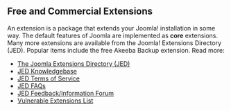 <!-- Filename: Free_and_Commercial_extensions / Display title: The Joomla Extensions Directory -->

## Free and Commercial Extensions

An extension is a package that extends your Joomla! installation in some
way. The default features of Joomla are implemented as **core** extensions.
Many more extensions are available from the Joomla! Extensions Directory (JED).
Popular items include the free Akeeba Backup extension. Read more:

- [The Joomla Extensions Directory (JED)](https://extensions.joomla.org)
- [JED Knowledgebase](https://extensions.joomla.org/support/knowledgebase)
- [JED Terms of Service](https://extensions.joomla.org/community/terms-of-service/)
- [JED FAQs](https://docs.joomla.org/Special:MyLanguage/Joomla!_Extension_Directory_FAQs)
- [JED Feedback/Information Forum](https://forum.joomla.org/viewforum.php?f=262)
- [Vulnerable Extensions List](http://vel.joomla.org/)
